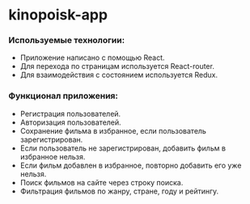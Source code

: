 # kinopoisk-app

### Используемые технологии:
<ul>
<li>Приложение написано с помощью React.</li>
<li>Для перехода по страницам используется React-router.</li>
<li>Для взаимодействия с состоянием используется Redux.</li>
</ul>

### Функционал приложения:
<ul>
<li>Регистрация пользователей.</li>
<li>Авторизация пользователей.</li>
<li>Сохранение фильма в избранное, если пользователь зарегистрирован.</li>
<li>Если пользователь не зарегистрирован, добавить фильм в избранное нельзя.</li>
<li>Если фильм добавлен в избранное, повторно добавить его уже нельзя.</li>
<li>Поиск фильмов на сайте через строку поиска.</li>
<li>Фильтрация фильмов по жанру, стране, году и рейтингу.</li>
</ul>
